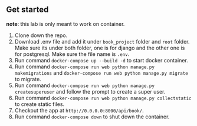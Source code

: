 ## Get started

**note**: this lab is only meant to work on container.

1. Clone down the repo.
2. Download .env file and add it under `book_project` folder and `root` folder. Make sure its under both folder, one is for django and the other one is for postgresql. Make sure the file name is `.env`.
3. Run command `docker-compose up --build -d` to start docker container.
4. Run command `docker-compose run web python manage.py makemigrations` and `docker-compose run web python manage.py migrate` to migrate.
5. Run command `docker-compose run web python manage.py createsuperuser` and follow the prompt to create a super user.
6. Run command `docker-compose run web python manage.py collectstatic` to create static files.
7. Checkout the app at `http://0.0.0.0:8000/api/book/`.
8. Run command `docker-compose down` to shut down the container.

